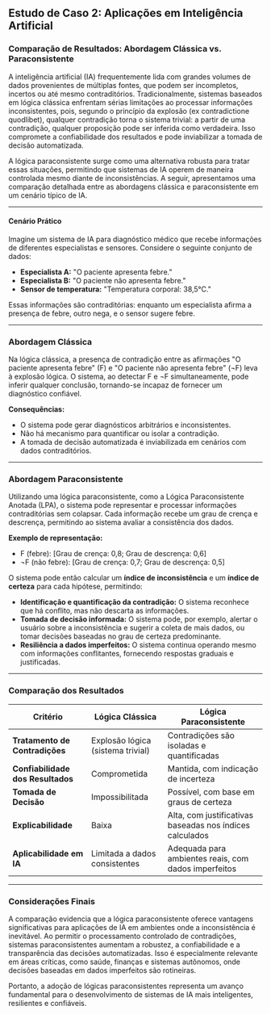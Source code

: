 
## Estudo de Caso 2: Aplicações em Inteligência Artificial

### Comparação de Resultados: Abordagem Clássica vs. Paraconsistente

A inteligência artificial (IA) frequentemente lida com grandes volumes de dados provenientes de múltiplas fontes, que podem ser incompletos, incertos ou até mesmo contraditórios. Tradicionalmente, sistemas baseados em lógica clássica enfrentam sérias limitações ao processar informações inconsistentes, pois, segundo o princípio da explosão (ex contradictione quodlibet), qualquer contradição torna o sistema trivial: a partir de uma contradição, qualquer proposição pode ser inferida como verdadeira. Isso compromete a confiabilidade dos resultados e pode inviabilizar a tomada de decisão automatizada.

A lógica paraconsistente surge como uma alternativa robusta para tratar essas situações, permitindo que sistemas de IA operem de maneira controlada mesmo diante de inconsistências. A seguir, apresentamos uma comparação detalhada entre as abordagens clássica e paraconsistente em um cenário típico de IA.

---

#### Cenário Prático

Imagine um sistema de IA para diagnóstico médico que recebe informações de diferentes especialistas e sensores. Considere o seguinte conjunto de dados:

- **Especialista A:** "O paciente apresenta febre."
- **Especialista B:** "O paciente não apresenta febre."
- **Sensor de temperatura:** "Temperatura corporal: 38,5°C."

Essas informações são contraditórias: enquanto um especialista afirma a presença de febre, outro nega, e o sensor sugere febre.

---

### Abordagem Clássica

Na lógica clássica, a presença de contradição entre as afirmações "O paciente apresenta febre" (F) e "O paciente não apresenta febre" (¬F) leva à explosão lógica. O sistema, ao detectar F e ¬F simultaneamente, pode inferir qualquer conclusão, tornando-se incapaz de fornecer um diagnóstico confiável.

**Consequências:**
- O sistema pode gerar diagnósticos arbitrários e inconsistentes.
- Não há mecanismo para quantificar ou isolar a contradição.
- A tomada de decisão automatizada é inviabilizada em cenários com dados contraditórios.

---

### Abordagem Paraconsistente

Utilizando uma lógica paraconsistente, como a Lógica Paraconsistente Anotada (LPA), o sistema pode representar e processar informações contraditórias sem colapsar. Cada informação recebe um grau de crença e descrença, permitindo ao sistema avaliar a consistência dos dados.

**Exemplo de representação:**
- F (febre): [Grau de crença: 0,8; Grau de descrença: 0,6]
- ¬F (não febre): [Grau de crença: 0,7; Grau de descrença: 0,5]

O sistema pode então calcular um **índice de inconsistência** e um **índice de certeza** para cada hipótese, permitindo:

- **Identificação e quantificação da contradição:** O sistema reconhece que há conflito, mas não descarta as informações.
- **Tomada de decisão informada:** O sistema pode, por exemplo, alertar o usuário sobre a inconsistência e sugerir a coleta de mais dados, ou tomar decisões baseadas no grau de certeza predominante.
- **Resiliência a dados imperfeitos:** O sistema continua operando mesmo com informações conflitantes, fornecendo respostas graduais e justificadas.

---

### Comparação dos Resultados

| Critério                        | Lógica Clássica                  | Lógica Paraconsistente           |
|----------------------------------|----------------------------------|----------------------------------|
| **Tratamento de Contradições**   | Explosão lógica (sistema trivial)| Contradições são isoladas e quantificadas |
| **Confiabilidade dos Resultados**| Comprometida                     | Mantida, com indicação de incerteza |
| **Tomada de Decisão**            | Impossibilitada                  | Possível, com base em graus de certeza |
| **Explicabilidade**              | Baixa                            | Alta, com justificativas baseadas nos índices calculados |
| **Aplicabilidade em IA**         | Limitada a dados consistentes    | Adequada para ambientes reais, com dados imperfeitos |

---

### Considerações Finais

A comparação evidencia que a lógica paraconsistente oferece vantagens significativas para aplicações de IA em ambientes onde a inconsistência é inevitável. Ao permitir o processamento controlado de contradições, sistemas paraconsistentes aumentam a robustez, a confiabilidade e a transparência das decisões automatizadas. Isso é especialmente relevante em áreas críticas, como saúde, finanças e sistemas autônomos, onde decisões baseadas em dados imperfeitos são rotineiras.

Portanto, a adoção de lógicas paraconsistentes representa um avanço fundamental para o desenvolvimento de sistemas de IA mais inteligentes, resilientes e confiáveis.
```
